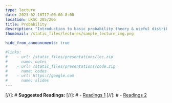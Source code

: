 ```yaml
---
type: lecture
date: 2023-02-16T17:00:00-8:00
location: LKSC 205/206
title: Probability
description: "Introduction to basic probability theory & useful distributions (normal, binomial, poisson)"
thumbnail: /static_files/lectures/sample_lecture_img.png

hide_from_announcments: true

#links: 
#    - url: /static_files/presentations/lec.zip
#      name: notes
#    - url: /static_files/presentations/code.zip
#      name: codes
#    - url: https://google.com
#      name: slides
---
```

[//]: # **Suggested Readings:**
[//]: # - [Readings 1](http://example.com)
[//]: # - [Readings 2](http://example.com)
